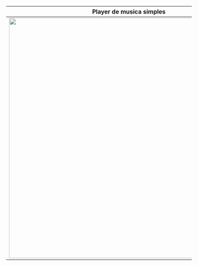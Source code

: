 | Player de musica simples | Direitos autorais|
| --- | ---|
|<img src="https://user-images.githubusercontent.com/86432951/198171678-f4fa6567-d9d5-407d-a664-05fdae364316.png" width="650px">| Musicas do site: https://www.fiftysounds.com/<br>Imagens do site: https://www.pexels.com/<br>Track's:<br>Track: Fly AwayMusic by https://www.fiftysounds.com<br>Track: 90's Game Music by https://www.fiftysounds.com<br>Track: Spirit of Fire<br>Music by https://www.fiftysounds.com|
